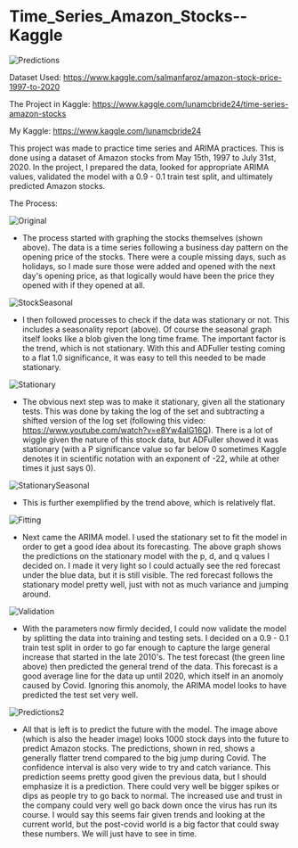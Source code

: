 # Time_Series_Amazon_Stocks--Kaggle

![Predictions](https://github.com/Luna-McBride/Kaggle_Personal_Projects/blob/master/Time%20Series/Time_Series_Amazon_Stocks/AmazonPredictions.png)

Dataset Used: https://www.kaggle.com/salmanfaroz/amazon-stock-price-1997-to-2020

The Project in Kaggle: https://www.kaggle.com/lunamcbride24/time-series-amazon-stocks

My Kaggle: https://www.kaggle.com/lunamcbride24

This project was made to practice time series and ARIMA practices. This is done using a dataset of Amazon stocks from May 15th, 1997 to July 31st, 2020. In the project, I prepared the data, looked for appropriate ARIMA values, validated the model with a 0.9 - 0.1 train test split, and ultimately predicted Amazon stocks.

The Process:

![Original](https://github.com/Luna-McBride/Kaggle_Personal_Projects/blob/master/Time%20Series/Time_Series_Amazon_Stocks/AmazonStock.png)

* The process started with graphing the stocks themselves (shown above). The data is a time series following a business day pattern on the opening price of the stocks. There were a couple missing days, such as holidays, so I made sure those were added and opened with the next day's opening price, as that logically would have been the price they opened with if they opened at all.

![StockSeasonal](https://github.com/Luna-McBride/Kaggle_Personal_Projects/blob/master/Time%20Series/Time_Series_Amazon_Stocks/AmazonSeasonal.png)

* I then followed processes to check if the data was stationary or not. This includes a seasonality report (above). Of course the seasonal graph itself looks like a blob given the long time frame. The important factor is the trend, which is not stationary. With this and ADFuller testing coming to a flat 1.0 significance, it was easy to tell this needed to be made stationary.

![Stationary](https://github.com/Luna-McBride/Kaggle_Personal_Projects/blob/master/Time%20Series/Time_Series_Amazon_Stocks/AmazonStationary.png)

* The obvious next step was to make it stationary, given all the stationary tests. This was done by taking the log of the set and subtracting a shifted version of the log set (following this video: https://www.youtube.com/watch?v=e8Yw4alG16Q). There is a lot of wiggle given the nature of this stock data, but ADFuller showed it was stationary (with a P significance value so far below 0 sometimes Kaggle denotes it in scientific notation with an exponent of -22, while at other times it just says 0).

![StationarySeasonal](https://github.com/Luna-McBride/Kaggle_Personal_Projects/blob/master/Time%20Series/Time_Series_Amazon_Stocks/StationarySeasonal.png)

* This is further exemplified by the trend above, which is relatively flat.

![Fitting](https://github.com/Luna-McBride/Kaggle_Personal_Projects/blob/master/Time%20Series/Time_Series_Amazon_Stocks/ForecastFitting.png)

* Next came the ARIMA model. I used the stationary set to fit the model in order to get a good idea about its forecasting. The above graph shows the predictions on the stationary model with the p, d, and q values I decided on. I made it very light so I could actually see the red forecast under the blue data, but it is still visible. The red forecast follows the stationary model pretty well, just with not as much variance and jumping around.

![Validation](https://github.com/Luna-McBride/Kaggle_Personal_Projects/blob/master/Time%20Series/Time_Series_Amazon_Stocks/ValidationForecast.png)

* With the parameters now firmly decided, I could now validate the model by splitting the data into training and testing sets. I decided on a 0.9 - 0.1 train test split in order to go far enough to capture the large general increase that started in the late 2010's. The test forecast (the green line above) then predicted the general trend of the data. This forecast is a good average line for the data up until 2020, which itself in an anomoly caused by Covid. Ignoring this anomoly, the ARIMA model looks to have predicted the test set very well.

![Predictions2](https://github.com/Luna-McBride/Kaggle_Personal_Projects/blob/master/Time%20Series/Time_Series_Amazon_Stocks/AmazonPredictions.png)

* All that is left is to predict the future with the model. The image above (which is also the header image) looks 1000 stock days into the future to predict Amazon stocks. The predictions, shown in red, shows a generally flatter trend compared to the big jump during Covid. The confidence interval is also very wide to try and catch variance. This prediction seems pretty good given the previous data, but I should emphasize it is a prediction. There could very well be bigger spikes or dips as people try to go back to normal. The increased use and trust in the company could very well go back down once the virus has run its course. I would say this seems fair given trends and looking at the current world, but the post-covid world is a big factor that could sway these numbers. We will just have to see in time. 
